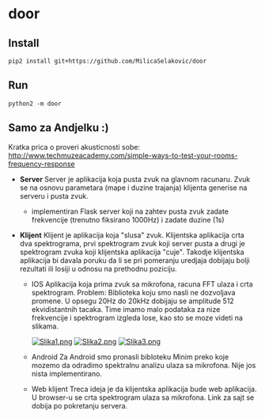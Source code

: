 # door

## Install

```
pip2 install git+https://github.com/MilicaSelakovic/door
```

## Run

```
python2 -m door
```

## Samo za Andjelku :)
  Kratka prica o proveri akusticnosti sobe:
  http://www.techmuzeacademy.com/simple-ways-to-test-your-rooms-frequency-response

- **Server**
  Server je aplikacija koja pusta zvuk na glavnom racunaru. Zvuk se na osnovu parametara (mape <frekvencija> <amplituda> i duzine trajanja) klijenta generise na serveru i pusta zvuk.

  - implementiran Flask server koji na zahtev pusta zvuk zadate frekvencije (trenutno fiksirano 1000Hz) i zadate duzine (1s)
- **Klijent**
  Klijent je aplikacija koja "slusa" zvuk. Klijentska aplikacija crta dva spektrograma, prvi spektrogram zvuk koji server pusta a drugi je spektrogram zvuka koji klijentska aplikacija "cuje".
  Takodje klijentska aplikacija bi davala poruku da li se pri pomeranju uredjaja dobijaju bolji rezultati ili losiji u odnosu na prethodnu poziciju.
  - IOS
    Aplikacija koja prima zvuk sa mikrofona, racuna FFT ulaza i crta spektrogram.
    Problem: Biblioteka koju smo nasli ne dozvoljava promene. U opsegu 20Hz do 20kHz dobijaju se amplitude 512 ekvidistantnih tacaka. Time imamo malo podataka za nize frekvencije i spektrogram izgleda lose, kao sto se moze videti na slikama.

    [![Slika1.png](https://s24.postimg.org/sucihik5h/Screen_Shot_2017-05-13_at_13.44.49.png)](https://postimg.org/image/cjcel77nl/)
    [![Slika2.png](https://s24.postimg.org/z9bje6qv9/Screen_Shot_2017-05-13_at_13.45.00.png)](https://postimg.org/image/kq4ecrxq9/)
    [![Slika3.png](https://s24.postimg.org/ve85bm7ph/Screen_Shot_2017-05-13_at_13.45.05.png)](https://postimg.org/image/hkjsmkf41/)
  - Android
    Za Android smo pronasli bibloteku Minim preko koje mozemo da odradimo spektralnu analizu ulaza sa mikrofona. Nije jos nista implementirano.
  - Web klijent
    Treca ideja je da klijentska aplikacija bude web aplikacija. U browser-u se crta spektrogram ulaza sa mikrofona.
    Link za sajt se dobija po pokretanju servera.
